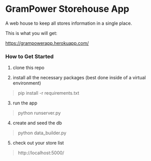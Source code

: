 # GramPower Storehouse  App

A web house to keep all stores information in a single place.

This is what you will get:

https://grampowerapp.herokuapp.com/


### How to Get Started

1. clone this repo

2. install all the necessary packages (best done inside of a virtual environment)
> pip install -r requirements.txt

3. run the app
> python runserver.py

4. create and seed the db  
>python data_builder.py

5. check out your store list
> http://localhost:5000/


 
